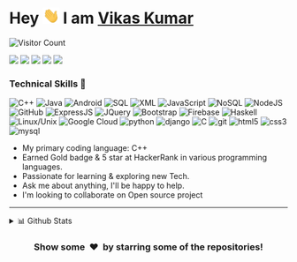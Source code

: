 # Hey <img src="https://raw.githubusercontent.com/ABSphreak/ABSphreak/master/gifs/Hi.gif" width="30px"> I am [Vikas Kumar](http://www.feelthecoder.com)

![Visitor Count](https://komarev.com/ghpvc/?username=feelthecoder)


[<img height="30" src = "https://img.shields.io/badge/Youtube-%23E4405F.svg?&style=for-the-badge&logo=Youtube&logoColor=white">][Youtube]
[<img height="30" src="https://img.shields.io/badge/linkedin-blue.svg?&style=for-the-badge&logo=linkedin&logoColor=white" />][LinkedIn]
[<img height="30" src="https://img.shields.io/badge/facebook-black.svg?&style=for-the-badge&logo=facebook" />][Facebook]
[<img height="30" src="https://img.shields.io/badge/twitter-blue.svg?&style=for-the-badge&logo=twitter" />][Twitter]
[<img height="30" src="https://img.shields.io/badge/instagram-orange.svg?&style=for-the-badge&logo=instagram" />][Instagram]


### Technical Skills 🧰

<p align="left">
    <img src="https://www.google.com/imgres?imgurl=https%3A%2F%2Fupload.wikimedia.org%2Fwikipedia%2Fcommons%2Fthumb%2F1%2F18%2FISO_C%252B%252B_Logo.svg%2F1822px-ISO_C%252B%252B_Logo.svg.png&imgrefurl=https%3A%2F%2Fcommons.wikimedia.org%2Fwiki%2FFile%3AISO_C%252B%252B_Logo.svg&tbnid=iXEYw-GeWjIrHM&vet=12ahUKEwjNm4H324LxAhWGXn0KHXFSDAQQMygBegUIARCxAQ..i&docid=B1epl7HcsRGvDM&w=1822&h=2048&q=c%2B%2B%20svg%20image&ved=2ahUKEwjNm4H324LxAhWGXn0KHXFSDAQQMygBegUIARCxAQ" alt="C++" width="40" height="40"/>
    <img src="https://www.google.com/imgres?imgurl=https%3A%2F%2Fcdn.worldvectorlogo.com%2Flogos%2Fjava.svg&imgrefurl=https%3A%2F%2Fworldvectorlogo.com%2Flogo%2Fjava&tbnid=Gx3aPvTfhhiy5M&vet=12ahUKEwiS86bc3ILxAhVxEbcAHSU8CqQQMygAegUIARCzAQ..i&docid=BpfzbV2A2apw0M&w=2500&h=2500&q=javasvg%20image&ved=2ahUKEwiS86bc3ILxAhVxEbcAHSU8CqQQMygAegUIARCzAQ" alt="Java" width="40" height="40"/>
    <img src="https://www.google.com/imgres?imgurl=https%3A%2F%2Fupload.wikimedia.org%2Fwikipedia%2Fcommons%2Fd%2Fd7%2FAndroid_robot.svg&imgrefurl=https%3A%2F%2Fcommons.wikimedia.org%2Fwiki%2FFile%3AAndroid_robot.svg&tbnid=iPx-coG4gIz2uM&vet=12ahUKEwiglNaH3YLxAhVWK7cAHegTA10QMygAegUIARDHAQ..i&docid=nJa0rR_tGj0s6M&w=682&h=800&q=android%20svg%20image&ved=2ahUKEwiglNaH3YLxAhVWK7cAHegTA10QMygAegUIARDHAQ" alt="Android" width="40" height="40"/>
    <img src="https://www.google.com/imgres?imgurl=https%3A%2F%2Fwww.svgrepo.com%2Fshow%2F117653%2Fsql-file-format.svg&imgrefurl=https%3A%2F%2Fwww.svgrepo.com%2Fsvg%2F120229%2Fsql&tbnid=Jc4oAGkTw1amiM&vet=12ahUKEwjU5Jep3YLxAhURTXwKHfbcCqYQMygDegUIARC5AQ..i&docid=-xjdQFFc1SejIM&w=548&h=548&q=sql%20svg%20logo&ved=2ahUKEwjU5Jep3YLxAhURTXwKHfbcCqYQMygDegUIARC5AQ" alt="SQL" width="40" height="40"/>
    <img src="https://www.google.com/imgres?imgurl=https%3A%2F%2Fwww.svgrepo.com%2Fshow%2F31053%2Fxml.svg&imgrefurl=https%3A%2F%2Fwww.svgrepo.com%2Fsvg%2F56785%2Fxml&tbnid=CkOOGvV6FJhkuM&vet=12ahUKEwiXm9PX3YLxAhVSk0sFHeJLB8UQMygCegUIARC3AQ..i&docid=f2b-CSEhLE-NAM&w=800&h=800&q=xml%20svg%20logo&ved=2ahUKEwiXm9PX3YLxAhVSk0sFHeJLB8UQMygCegUIARC3AQ" alt="XML" width="40" height="40"/>
    <img src="https://www.google.com/imgres?imgurl=https%3A%2F%2Fupload.wikimedia.org%2Fwikipedia%2Fcommons%2Fthumb%2Fd%2Fd4%2FJavascript-shield.svg%2F1200px-Javascript-shield.svg.png&imgrefurl=https%3A%2F%2Fcommons.wikimedia.org%2Fwiki%2FFile%3AJavascript-shield.svg&tbnid=j_BQXi_vKufbpM&vet=12ahUKEwiiztTq3YLxAhVYXysKHTAXBcoQMygCegUIARC5AQ..i&docid=Uhnusq6383PgbM&w=1200&h=1693&q=javascriptsvg%20logo&ved=2ahUKEwiiztTq3YLxAhVYXysKHTAXBcoQMygCegUIARC5AQ" alt="JavaScript" width="40" height="40"/>
    <img src="https://www.google.com/imgres?imgurl=https%3A%2F%2Flogodix.com%2Flogo%2F1960442.jpg&imgrefurl=https%3A%2F%2Flogodix.com%2Fnosql&tbnid=bqEaZnDt9zjyEM&vet=12ahUKEwj_6tX93YLxAhX1xnMBHehwAH8QMygEegUIARCxAQ..i&docid=BWVIkPtHuvINQM&w=474&h=486&q=nosql%20svg%20logo&ved=2ahUKEwj_6tX93YLxAhX1xnMBHehwAH8QMygEegUIARCxAQ" alt="NoSQL" width="40" height="40"/>
    <img src="https://www.google.com/imgres?imgurl=https%3A%2F%2Fcdn.freebiesupply.com%2Flogos%2Fthumbs%2F2x%2Fnodejs-1-logo.png&imgrefurl=https%3A%2F%2Ffreebiesupply.com%2Flogos%2Fnode-js-logo%2F&tbnid=YTfBFrtugnKYPM&vet=12ahUKEwjvvfum3oLxAhXVgeYKHdOJBBoQMygDegUIARC4AQ..i&docid=Kxg8U0A7sQfndM&w=800&h=600&q=nodejs%20svg%20logo&ved=2ahUKEwjvvfum3oLxAhXVgeYKHdOJBBoQMygDegUIARC4AQ" alt="NodeJS" width="40" height="40"/>
    <img src="https://www.google.com/imgres?imgurl=https%3A%2F%2Fupload.wikimedia.org%2Fwikipedia%2Fcommons%2F9%2F91%2FOcticons-mark-github.svg&imgrefurl=https%3A%2F%2Fen.wikipedia.org%2Fwiki%2FFile%3AOcticons-mark-github.svg&tbnid=aNDnzJBDeRJnTM&vet=12ahUKEwi7udu63ILxAhVRs0sFHSU0CNkQMygAegUIARC2AQ..i&docid=TEtRtKtvl-4gfM&w=1024&h=1024&q=github%20svg%20image&ved=2ahUKEwi7udu63ILxAhVRs0sFHSU0CNkQMygAegUIARC2AQ" alt="GitHub" width="40" height="40"/>
    <img src="https://www.google.com/imgres?imgurl=https%3A%2F%2Fwww.edureka.co%2Fblog%2Fwp-content%2Fuploads%2F2019%2F07%2Fexpress-logo.png&imgrefurl=https%3A%2F%2Fwww.edureka.co%2Fblog%2Fexpressjs-tutorial%2F&tbnid=7_geg25YOQenJM&vet=12ahUKEwiapNPH3oLxAhUOn0sFHV5XCV8QMygBegUIARC0AQ..i&docid=X-rCRRt-Kwms2M&w=1102&h=500&q=expressjs%20svg%20logo&ved=2ahUKEwiapNPH3oLxAhUOn0sFHV5XCV8QMygBegUIARC0AQ" alt="ExpressJS" width="40" height="40"/>
    <img src="https://cdn3.iconfinder.com/data/icons/logos-and-brands-adobe/512/267_Python-512.png" alt="JQuery" width="40" height="40"/>
    <img src="https://cdn3.iconfinder.com/data/icons/logos-and-brands-adobe/512/267_Python-512.png" alt="Bootstrap" width="40" height="40"/>
    <img src="https://cdn3.iconfinder.com/data/icons/logos-and-brands-adobe/512/267_Python-512.png" alt="Firebase" width="40" height="40"/>
    <img src="https://cdn3.iconfinder.com/data/icons/logos-and-brands-adobe/512/267_Python-512.png" alt="Haskell" width="40" height="40"/>
    <img src="https://cdn3.iconfinder.com/data/icons/logos-and-brands-adobe/512/267_Python-512.png" alt="Linux/Unix" width="40" height="40"/>
    <img src="https://cdn3.iconfinder.com/data/icons/logos-and-brands-adobe/512/267_Python-512.png" alt="Google Cloud" width="40" height="40"/>
    <img src="https://cdn3.iconfinder.com/data/icons/logos-and-brands-adobe/512/267_Python-512.png" alt="python" width="40" height="40"/>
    <img src="https://static.djangoproject.com/img/logo-django.42234b631760.svg" alt="django" width="40" height="40"/>
    <img src="https://upload.wikimedia.org/wikipedia/commons/1/19/C_Logo.png" alt="C" width="40" height="40"/>
    <img src="https://www.vectorlogo.zone/logos/git-scm/git-scm-icon.svg" alt="git" width="40" height="40"/>
    <img src="https://upload.wikimedia.org/wikipedia/commons/thumb/6/61/HTML5_logo_and_wordmark.svg/512px-HTML5_logo_and_wordmark.svg.png" alt="html5" height="40"/>
    <img src="https://upload.wikimedia.org/wikipedia/commons/thumb/d/d5/CSS3_logo_and_wordmark.svg/1200px-CSS3_logo_and_wordmark.svg.png" alt="css3" height="40"/>
    <img src="https://i.pinimg.com/originals/50/f1/58/50f1582a95bdac10f1c3fa295c8b947b.png" alt="mysql" width="40" height="40"/>
</p>

* My primary coding language: C++
* Earned Gold badge & 5 star at HackerRank in various programming languages.
* Passionate for learning & exploring new Tech.
* Ask me about anything, I'll be happy to help.
* I'm looking to collaborate on Open source project

---

<details>
    <summary>📊 Github Stats</summary>
    <p align="center"> <img src="https://github-readme-stats.vercel.app/api?username=feelthecoder&show_icons=true&theme=gotham" alt="Vikas | Stats" />
</details>

[linkedin]: https://www.linkedin.com/in/feelthecoder/
[Facebook]: https://www.facebook.com/feelthecoder/
[youtube]: https://www.youtube.com/channel/c/feelthecoder
[instagram]: https://www.instagram.com/feel_the_coder
[twitter]: https://www/twitter.com/feel_the_coder

<h3 align="center">Show some &nbsp;❤️&nbsp; by starring some of the repositories!</h3>

<!--
**feelthecoder/feelthecoder** is a ✨ _special_ ✨ repository because its `README.md` (this file) appears on your GitHub profile.

Here are some ideas to get you started:

- 🔭 I’m currently working on ...
- 🌱 I’m currently learning ...
- 👯 I’m looking to collaborate on ...
- 🤔 I’m looking for help with ...
- 💬 Ask me about ...
- 📫 How to reach me: ...
- 😄 Pronouns: ...
- ⚡ Fun fact: ...
-->
